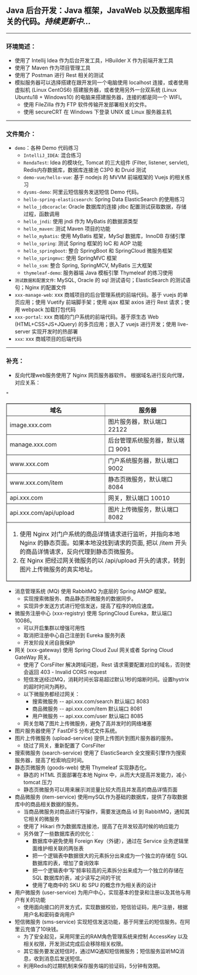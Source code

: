 ## Java 后台开发：Java 框架，JavaWeb 以及数据库相关的代码。*持续更新中...*
***
### 环境简述：
- 使用了 Intellij Idea 作为后台开发工具，HBuilder X 作为前端开发工具
- 使用了 Maven 作为项目管理工具
- 使用了 Postman 进行 Rest 相关的测试
- 模拟服务器可以选择搭建在跟开发同一个电脑使用 localhost 连接，或者使用虚拟机 (Linux CentOS6) 搭建服务器，或者使用另外一台双系统 (Linux Ubuntu18 + Windows10) 的电脑来搭建服务器，连接的都是同一个 WIFI。
    - 使用 FileZilla 作为 FTP 软件传输开发部署相关的文件。
    - 使用 secureCRT 在 Windows 下登录 UNIX 或 Linux 服务器主机
***
### 文件简介：
+ `demo`：各种 Demo 代码练习
    + `IntelliJ_IDEA`: 混合练习
    + `RendaTest`: Idea 的模块化, Tomcat 的三大组件 (Filter, listener, servlet), Redis内存数据库，数据库连接池 C3P0 和 Druid 测试
    + `demo-vue/hello-vue`: 基于 nodejs 的 MVVM 前端框架的 Vuejs 的相关练习
    + `dysms-demo`: 阿里云短信服务发送短信 Demo 代码。
    + `hello-spring-elasticsearch`: Spring Data ElasticSearch 的使用练习
    + `hello_jdbcoracle`: Oracle 数据库的连接 jdbc 配置测试获取数据，存储过程，函数调用
    + `hello_jndi`: 使用 jndi 作为 MyBatis 的数据源类型
    + `hello_maven`: 测试 Maven 项目的功能
    + `hello_mybatis`: 使用 MyBatis 框架，MySql 数据库，InnoDB 存储引擎
    + `hello_spring`: 测试 Spring 框架的 IoC 和 AOP 功能
    + `hello_springboot`: 整合 SpringBoot 和 SpringCloud 微服务框架
    + `hello_springmvc`: 使用 SpringMVC 框架
    + `hello_ssm`: 整合 Spring, SpringMCV, MyBatis 三大框架
    + `thymeleaf-demo`: 服务器端 Java 模板引擎 Thymeleaf 的练习使用
+ `测试数据和配置文件`: MySQL, Oracle 的 sql 测试语句；ElasticSearch 的测试语句；Nginx 的配置文件
+ `xxx-manage-web`: xxx 商城项目的后台管理系统的前端代码。基于 vuejs 的单页应用；使用 Vuetify 前端脚手架；使用 ajax 框架 axios 进行 Rest 请求；使用 webpack 加载打包代码
+ `xxx-portal`: xxx 商城的门户系统的前端代码。基于原生态 Web (HTML+CSS+JS+JQuery) 的多页应用；嵌入了 vuejs 进行开发；使用 live-server 实现开发时的热部署
+ `xxx`: xxx 商城项目的后端代码
***
### 补充：
- 反向代理web服务使用了 Nginx 网页服务器软件。 根据域名进行反向代理，对应关系：

<table border="1">
    <thead>
        <tr>
            <th>域名</th>
            <th>服务器</th>
        </tr>
    </thead>
    <tbody>
        <tr align="left">
            <td>image.xxx.com</td>
            <td>图片服务器，默认端口 22122</td>
        </tr>
        <tr align="left">
            <td>manage.xxx.com</td>
            <td>后台管理系统服务器，默认端口 9091</td>
        </tr>
        <tr align="left">
            <td>www.xxx.com</td>
            <td>门户系统服务器，默认端口 9002</td>
        </tr>"
        <tr align="left">
            <td>www.xxx.com/item</td>
            <td>静态页微服务，默认端口 8084</td>
        </tr>
        <tr align="left">
            <td>api.xxx.com</td>
            <td>网关，默认端口 10010</td>
        </tr>
        <tr align="left">
            <td>api.xxx.com/api/upload</td>
            <td>图片上传微服务，默认端口 8082</td>
        </tr>
        <tfoot>
            <td colspan="2">
                <ol>
                    <li>使用 Nginx 对门户系统的商品详情请求进行监听，并指向本地 Nginx 的静态页面。如果本地没找到请求的页面, 把以 /item 开头的商品详情请求，反向代理到静态页微服务。</li>
                    <li>在 Nginx 把经过网关微服务的以 /api/upload 开头的请求，转到图片上传微服务的真实地址。</li>
                </ol>
            </td>
        </tfoot>
    </tbody>
</table>

- 消息管理系统 (MQ) 使用 RabbitMQ 为底层的 Spring AMQP 框架。
    + 实现搜索微服务、商品静态页微服务的数据同步。
    + 实现异步发送方式进行短信发送，提高了程序的响应速度。
- 微服务注册中心 (xxx-registry) 使用 SpringCloud Eureka，默认端口10086。
    + 可以开启集群以增强可用性
    + 取消把注册中心自己注册到 Eureka 服务列表
    + 开发阶段关闭自我保护
- 网关 (xxx-gateway) 使用 Spring Cloud Zuul 网关或者 Spring Cloud GateWay 网关。
    + 使用了 CorsFilter 解决跨域问题，Rest 请求需要配置对应的域名，否则使会返回 403 - Invalid CORS request
    + 短信发送经过MQ，消耗时间长容易超过默认1秒的熔断时间。设置hystrix的超时时间为两秒。
    + 以下微服务都经过网关：
        + 搜索微服务 -- api.xxx.com/search 默认端口 8083
        + 商品微服务 -- api.xxx.com/item 默认端口 8081
        + 用户微服务 -- api.xxx.com/user 默认端口 8085
    + 网关忽略了图片上传微服务，避免了高并发时的网络堵塞
- 图片服务器使用了 FastDFS 分布式文件系统。
- 图片上传微服务 (upload-service) 提供上传图片到图片服务器的服务。
    + 绕过了网关，重新配置了 CorsFilter
- 搜索微服务 (search-service) 使用了 ElasticSearch 全文搜索引擎作为搜索服务器，提高了检索响应时间。
- 静态页微服务 (goods-web) 使用 Thymeleaf 实现静态化。
    + 静态的 HTML 页面部署在本地 Nginx 中，从而大大提高并发能力，减小 tomcat 压力
    + 静态页微服务可以用来展示浏览量比较大而且并发高的商品详情页面
- 商品微服务 (item-service) 使用mySQL作为基础的数据库，提供了存取数据库中的商品相关数据的服务。
    + 当商品微服务对商品进行写操作，需要发送商品 id 到 RabbitMQ，通知其它相关的微服务
    + 使用了 Hikari 作为数据库连接池，提高了在并发较高时候的响应能力
    + 另外做了一些数据库表的优化：
        + 数据库中避免使用 Foreign Key（外键），通过在 Service 业务逻辑里面维护相关联的两张表
        + 把一个逻辑表中数据很大的元素拆分出来成为一个独立的存储在 SQL 数据库的表，增加了查询效率
        + 把一个逻辑表中‘写’频率较高的元素拆分出来成为一个独立的存储在 SQL 数据库的表，减少读写之间的干扰
        + 使用了电商中的 SKU 和 SPU 的概念作为相关表的设计
- 用户微服务 (user-service) 为用户中心，实现基本的登录和注册以及其他与用户有关的功能
    + 使用面向接口的开发方式，实现数据校验，短信验证码，用户注册，根据用户名和密码查询用户
- 短信微服务 (sms-service) 实现短信发送功能，基于阿里云的短信服务。在阿里云充值了10块钱。
    + 为了安全起见，采用阿里云的RAM角色管理系统来控制 AccessKey 以及相关权限，开发测试完成后会移除相关权限。
    + 其它服务要发送短信时，通过MQ通知短信微服务；短信服务监听MQ消息，收到消息后发送短信。
    + 利用Redis的过期机制来保存服务端的验证码，5分钟有效期。

